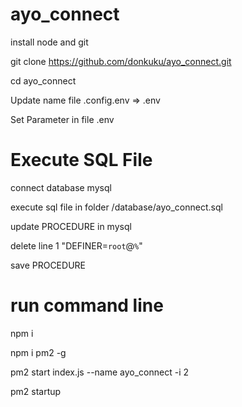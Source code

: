 # ayo_connect
install node and git

git clone https://github.com/donkuku/ayo_connect.git

cd ayo_connect

Update name file .config.env => .env 

Set Parameter in file .env

# Execute SQL File

connect database mysql

execute sql file in folder /database/ayo_connect.sql

update PROCEDURE in mysql 

delete line 1 "DEFINER=`root`@`%`"

save PROCEDURE

# run command line

npm i

npm i pm2 -g

pm2 start index.js --name ayo_connect -i 2

pm2 startup
